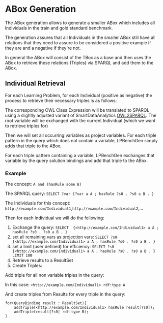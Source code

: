 # ABox Generation

The ABox generation allows to generate a smaller ABox which includes all Individuals in the train and gold standard benchmark.

The generation assures that all Individuals in the smaller ABox still have all relations that they need to assure to be considered a positive example if they are and a negative if they're not.

In general the ABox will consist of the TBox as a base and then uses the ABox to retrieve these relations (Triples) via SPARQL and add them to the ABox.

## Individual Retrieval

For each Learning Problem, for each Individual (positive as negative) the process to retrieve their necessary triples is as follows:

The corresponding OWL Class Expression will be translated to SPARQL using a slightly adjusted variant of SmartDataAnalytics [OWL2SPARQL](https://github.com/SmartDataAnalytics/OWL2SPARQL).
The root variable will be exchanged with the current Individual (which we want to retrieve triples for)

Then we will set all occurring variables as project variables. 
For each triple pattern in the query which does not contain a variable, LPBenchGen simply adds that triple to the ABox.

For each triple pattern containing a variable, LPBenchGen exchanges that variable by the query solution bindings and add that triple to the ABox.

### Example

The concept: `A and (hasRule some B)`

The SPARQL query: `SELECT ?var {?var a A ; hasRule ?s0 . ?s0 a B . }`

The Individuals for this concept: `http://example.com/Individual1`,`http://example.com/Individual2`,...

Then for each Individual we will do the following:

1. Exchange the query: `SELECT  {<http://example.com/Individual1> a A ; hasRule ?s0 . ?s0 a B . }`
2. set all remaining vars as projection vars: `SELECT ?s0  {<http://example.com/Individual1> a A ; hasRule ?s0 . ?s0 a B . }`
3. set a limit (user defined) for efficiency: `SELECT ?s0  {<http://example.com/Individual1> a A ; hasRule ?s0 . ?s0 a B . } LIMIT 100`
4. Retrieve results to a ResultSet
5. Create Triples:

Add triple for all non variable triples in the query:

In this case: `<http://example.com/Individual1> rdf:type A`

And create triples from Results for every triple in the query:

```
for(QueryBinding result : ResultSet){
    addTriple(<http://example.com/Individual1> hasRule result[?s0]);
    addTriple(result[?s0] rdf:type B);    
}

```